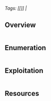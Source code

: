 ###### Tags: [[]] | #
## Overview 

```markdown
```
## Enumeration 

```markdown
```

## Exploitation 

```markdown
```

## Resources

```markdown
```